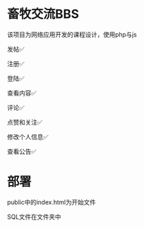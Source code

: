 # 畜牧交流BBS

该项目为网络应用开发的课程设计，使用php与js


发帖✅

注册✅

登陆✅

查看内容✅

评论✅

点赞和关注✅

修改个人信息✅

查看公告✅

# 部署

public中的index.html为开始文件

SQL文件在文件夹中





